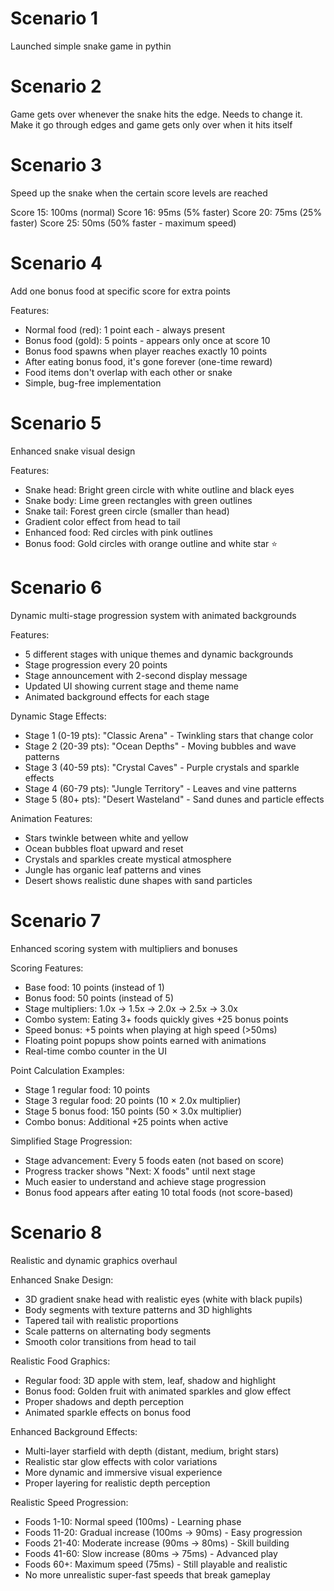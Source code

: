 # Scenario 1

Launched simple snake game in pythin

# Scenario 2

Game gets over whenever the snake hits the edge.
Needs to change it. Make it go through edges and 
game gets only over when it hits itself

# Scenario 3

Speed up the snake when the certain score levels are reached

Score 15: 100ms (normal)
Score 16: 95ms  (5% faster)
Score 20: 75ms  (25% faster) 
Score 25: 50ms  (50% faster - maximum speed)

# Scenario 4

Add one bonus food at specific score for extra points

Features:
- Normal food (red): 1 point each - always present
- Bonus food (gold): 5 points - appears only once at score 10
- Bonus food spawns when player reaches exactly 10 points
- After eating bonus food, it's gone forever (one-time reward)
- Food items don't overlap with each other or snake
- Simple, bug-free implementation

# Scenario 5

Enhanced snake visual design

Features:
- Snake head: Bright green circle with white outline and black eyes
- Snake body: Lime green rectangles with green outlines
- Snake tail: Forest green circle (smaller than head)
- Gradient color effect from head to tail
- Enhanced food: Red circles with pink outlines
- Bonus food: Gold circles with orange outline and white star ⭐

# Scenario 6

Dynamic multi-stage progression system with animated backgrounds

Features:
- 5 different stages with unique themes and dynamic backgrounds
- Stage progression every 20 points
- Stage announcement with 2-second display message
- Updated UI showing current stage and theme name
- Animated background effects for each stage

Dynamic Stage Effects:
- Stage 1 (0-19 pts): "Classic Arena" - Twinkling stars that change color
- Stage 2 (20-39 pts): "Ocean Depths" - Moving bubbles and wave patterns
- Stage 3 (40-59 pts): "Crystal Caves" - Purple crystals and sparkle effects
- Stage 4 (60-79 pts): "Jungle Territory" - Leaves and vine patterns
- Stage 5 (80+ pts): "Desert Wasteland" - Sand dunes and particle effects

Animation Features:
- Stars twinkle between white and yellow
- Ocean bubbles float upward and reset
- Crystals and sparkles create mystical atmosphere
- Jungle has organic leaf patterns and vines
- Desert shows realistic dune shapes with sand particles

# Scenario 7

Enhanced scoring system with multipliers and bonuses

Scoring Features:
- Base food: 10 points (instead of 1)
- Bonus food: 50 points (instead of 5)
- Stage multipliers: 1.0x → 1.5x → 2.0x → 2.5x → 3.0x
- Combo system: Eating 3+ foods quickly gives +25 bonus points
- Speed bonus: +5 points when playing at high speed (>50ms)
- Floating point popups show points earned with animations
- Real-time combo counter in the UI

Point Calculation Examples:
- Stage 1 regular food: 10 points
- Stage 3 regular food: 20 points (10 × 2.0x multiplier)
- Stage 5 bonus food: 150 points (50 × 3.0x multiplier)
- Combo bonus: Additional +25 points when active

Simplified Stage Progression:
- Stage advancement: Every 5 foods eaten (not based on score)
- Progress tracker shows "Next: X foods" until next stage
- Much easier to understand and achieve stage progression
- Bonus food appears after eating 10 total foods (not score-based)

# Scenario 8

Realistic and dynamic graphics overhaul

Enhanced Snake Design:
- 3D gradient snake head with realistic eyes (white with black pupils)
- Body segments with texture patterns and 3D highlights
- Tapered tail with realistic proportions
- Scale patterns on alternating body segments
- Smooth color transitions from head to tail

Realistic Food Graphics:
- Regular food: 3D apple with stem, leaf, shadow and highlight
- Bonus food: Golden fruit with animated sparkles and glow effect
- Proper shadows and depth perception
- Animated sparkle effects on bonus food

Enhanced Background Effects:
- Multi-layer starfield with depth (distant, medium, bright stars)
- Realistic star glow effects with color variations
- More dynamic and immersive visual experience
- Proper layering for realistic depth perception

Realistic Speed Progression:
- Foods 1-10: Normal speed (100ms) - Learning phase
- Foods 11-20: Gradual increase (100ms → 90ms) - Easy progression
- Foods 21-40: Moderate increase (90ms → 80ms) - Skill building
- Foods 41-60: Slow increase (80ms → 75ms) - Advanced play
- Foods 60+: Maximum speed (75ms) - Still playable and realistic
- No more unrealistic super-fast speeds that break gameplay